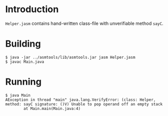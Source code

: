 # Introduction

`Helper.jasm` contains hand-written class-file with unverifiable method `sayC`.

# Building

```
$ java -jar ../asmtools/lib/asmtools.jar jasm Helper.jasm
$ javac Main.java
```

# Running

```
$ java Main
AException in thread "main" java.lang.VerifyError: (class: Helper, method: sayC signature: ()V) Unable to pop operand off an empty stack
        at Main.main(Main.java:4)
```

